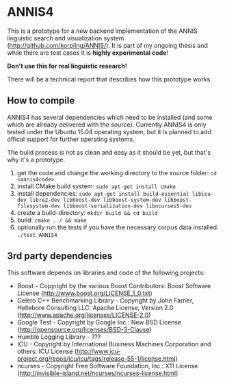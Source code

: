 ANNIS4
======

This is a prototype for a new backend implementation of the ANNIS linguistic search and visualization system (http://github.com/korpling/ANNIS/). 
It is part of my ongoing thesis and while there are test cases it is **highly experimental code**!

**Don't use this for real linguistic research!**

There will be a technical report that describes how this prototype works.

How to compile
---------------

ANNIS4 has several dependencies which need to be installed (and some which are already delivered with the source).
Currently ANNIS4 is only tested under the Ubuntu 15.04 operating system,
but it is planned to add offical support for further operating systems.

The build process is not as clean and easy as it should be yet, but that's why it's a prototype.  

1. get the code and change the working directory to the source folder: `cd <annis4code>`
2. install CMake build system: `sudo apt-get install cmake`
3. install dependencies: `sudo apt-get install build-essential libicu-dev libre2-dev libboost-dev libboost-system-dev libboost-filesystem-dev libboost-serialization-dev libncurses5-dev`
4. create a build-directory: `mkdir build && cd build`
5. build: `cmake ../ && make`
6. optionally run the tests if you have the necessary corpus data installed: `./test_ANNIS4`

3rd party dependencies
----------------------

This software depends on libraries and code of the following projects:

* Boost - Copyright by the various Boost Contributors: Boost Software License (http://www.boost.org/LICENSE_1_0.txt)
* Celero C++ Benchmarking Library - Copyright by John Farrier, Hellebore Consulting LLC: Apache License, Version 2.0 (http://www.apache.org/licenses/LICENSE-2.0)
* Google Test - Copyright by Google Inc.: New BSD License (http://opensource.org/licenses/BSD-3-Clause)
* Humble Logging Library - ???
* ICU - Copyright by International Business Machines Corporation and others: ICU License (http://www.icu-project.org/repos/icu/icu/tags/release-55-1/license.html)
* ncurses - Copyright Free Software Foundation, Inc.: X11 License (http://invisible-island.net/ncurses/ncurses-license.html)

